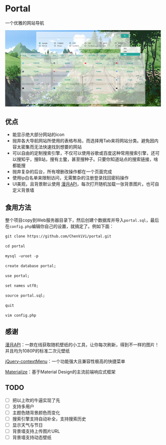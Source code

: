 # Portal

一个优雅的网站导航

![](sreenshots/portal.png)

## 优点

- 能显示绝大部分网站的icon
- 抛弃各大导航网站所使用的表格布局，而选择用Tab来将网站分类。避免因内容太密集而无法快速找到想要的网站
- 可以自由的定制搜索引擎，不仅可以使用谷歌或百度这种常用搜索引擎，还可以搜知乎，搜B站，搜有土鳖，甚至搜种子。只要你知道站点的搜索链接，啥都能搜
- 抛弃复杂的后台，所有增删改操作都在一个页面完成
- 使用ip白名单来限制访问，无需繁杂的注册登录找回密码操作
- UI美观，且背景默认使用 [漫月API](http://api.ikmoe.com/)，每次打开随机加载一张背景图片。也可自定义背景墙

## 食用方法

整个项目copy到Web服务器目录下，然后创建个数据库并导入`portal.sql`，最后在`config.php`编辑你自己的设置，就搞定了。例如下面：

```
git clone https://github.com/ChenViVi/portal.git

cd portal

mysql -uroot -p

create database portal;

use portal;

set names utf8;

source portal.sql;

quit

vim config.php
```

## 感谢

[漫月API](http://api.ikmoe.com/)：一款在线获取随机壁纸的小工具，让你每次刷新，得到不一样的图片！并且均为1080P的标准二次元壁纸

[jQuery-contextMenu](https://github.com/swisnl/jQuery-contextMenu)：一个功能强大且兼容性极高的快捷菜单

[Materialize](http://www.materializecss.cn/)：基于Material Design的主流前端响应式框架

## TODO

- [ ] 把以上吹的牛逼实现了先
- [ ] 支持多用户
- [ ] 主题色随背景颜色而变化
- [ ] 搜索引擎支持自动补全，支持搜索历史
- [ ] 显示天气与节日
- [ ] 背景墙支持上传图片URL
- [ ] 背景墙支持动态壁纸
